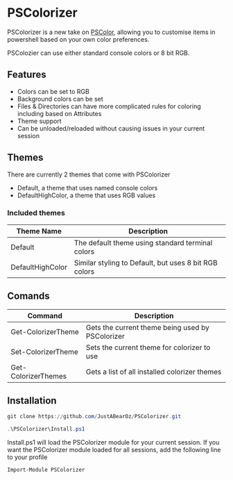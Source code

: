 # PSColorizer
PSColorizer is a new take on [PSColor](https://github.com/Davlind/PSColor), allowing you to customise items in powershell based on your own color preferences.

PSColozier can use either standard console colors or 8 bit RGB.

## Features
* Colors can be set to RGB
* Background colors can be set
* Files & Directories can have more complicated rules for coloring including based on Attributes
* Theme support
* Can be unloaded/reloaded without causing issues in your current session

## Themes
There are currently 2 themes that come with PSColorizer
* Default, a theme that uses named console colors
* DefaultHighColor, a theme that uses RGB values

### Included themes
|Theme Name| Description|
|--|--|
|Default|The default theme using standard terminal colors|
|DefaultHighColor| Similar styling to Default, but uses 8 bit RGB colors|

## Comands
|Command|Description|
|---|---|
|Get-ColorizerTheme|Gets the current theme being used by PSColorizer|
|Set-ColorizerTheme|Sets the current theme for colorizer to use|
|Get-ColorizerThemes|Gets a list of all installed colorizer themes|

## Installation
```powershell
git clone https://github.com/JustABearOz/PSColorizer.git

.\PSColorizer\Install.ps1
```

Install.ps1 will load the PSColorizer module for your current session. If you want the PSColorizer module loaded for all sessions, add the following line to your profile
```pwsh
Import-Module PSColorizer
```
